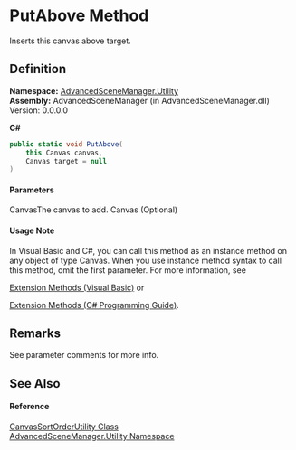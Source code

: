 # PutAbove Method

Inserts this canvas above target.

## Definition

**Namespace:** [AdvancedSceneManager.Utility](N_AdvancedSceneManager_Utility.md)\
**Assembly:** AdvancedSceneManager (in AdvancedSceneManager.dll) Version: 0.0.0.0

**C#**

```c#
public static void PutAbove(
	this Canvas canvas,
	Canvas target = null
)
```

#### Parameters

&#x20; CanvasThe canvas to add.  Canvas  (Optional)

#### Usage Note

In Visual Basic and C#, you can call this method as an instance method on any object of type Canvas. When you use instance method syntax to call this method, omit the first parameter. For more information, see

[Extension Methods (Visual Basic)](https://docs.microsoft.com/dotnet/visual-basic/programming-guide/language-features/procedures/extension-methods) or

[Extension Methods (C# Programming Guide)](https://docs.microsoft.com/dotnet/csharp/programming-guide/classes-and-structs/extension-methods).

## Remarks

See parameter comments for more info.

## See Also

#### Reference

[CanvasSortOrderUtility Class](T_AdvancedSceneManager_Utility_CanvasSortOrderUtility.md)\
[AdvancedSceneManager.Utility Namespace](N_AdvancedSceneManager_Utility.md)
